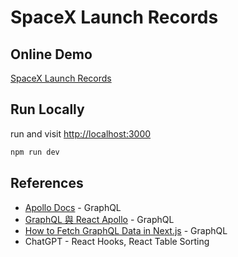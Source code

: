 # SpaceX Launch Records

## Online Demo

[SpaceX Launch Records](https://mediatek-frontend.vercel.app/)

## Run Locally

run and visit [http://localhost:3000](http://localhost:3000)

```bash
npm run dev
```

## References

- [Apollo Docs](https://www.apollographql.com/docs/react/data/queries) - GraphQL
- [GraphQL 與 React Apollo](https://hackmd.io/@DpeZKxzJQCO2gwA98qj25w/By_dQ3nj8) - GraphQL
- [How to Fetch GraphQL Data in Next.js](https://hygraph.com/blog/nextjs-graphql) - GraphQL
- ChatGPT - React Hooks, React Table Sorting

